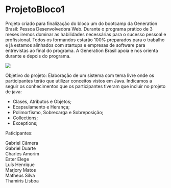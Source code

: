 # ProjetoBloco1

Projeto criado para finalização do bloco um do bootcamp da Generation Brasil: Pessoa Desenvolvedora Web.
Durante o programa prático de 3 meses iremos dominar as habilidades necessárias para o sucesso pessoal e profissional. Todos os formandos estarão 100% preparados para o trabalho e já estamos alinhados com startups e empresas de software para entrevistas ao final do programa. A Generation Brasil apoia e nos orienta durante e depois do programa.


<div aling="center"> 
 <img src="https://user-images.githubusercontent.com/86428389/165376964-ab642240-1f40-4c87-9d45-6c6d2eee1a5b.png">
</div> 






Objetivo do projeto:
Elaboração de um sistema com tema livre onde os participantes terão que utilizar conceitos vistos em Java.
Indicamos a seguir os conhecimentos que os participantes tiveram que incluir no projeto de java:

- Clases, Atributos e Objetos;
- Ecapsulamento e Herança;
- Polimorfismo, Sobrecarga e Sobreposição;
- Collections;
- Exceptions;

Paticipantes:

Gabriel Câmera <br/>
Gabriel Duarte <br/>
Charles Amorim <br/>
Ester Elege <br/>
Luís Henrique <br/>
Marjory Matos <br/>
Matheus Silva <br/>
Thamiris Lisboa


